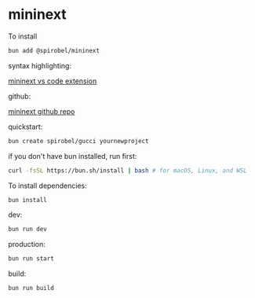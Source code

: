 # mininext

To install

```bash
bun add @spirobel/mininext
```

syntax highlighting:

[mininext vs code extension](https://marketplace.visualstudio.com/items?itemName=spirobel.mini-next-vs-code)

github:

[mininext github repo](https://github.com/spirobel/mininext)

quickstart:

```bash
bun create spirobel/gucci yournewproject
```

if you don't have bun installed, run first:

```bash
curl -fsSL https://bun.sh/install | bash # for macOS, Linux, and WSL
```

To install dependencies:

```bash
bun install
```

dev:

```bash
bun run dev
```

production:

```bash
bun run start
```

build:

```bash
bun run build
```
